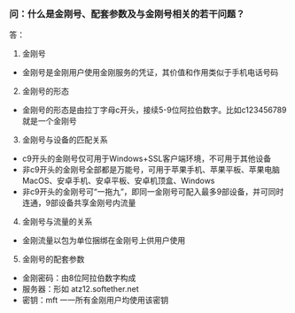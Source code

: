 ### 问：什么是金刚号、配套参数及与金刚号相关的若干问题？
答：
1. 金刚号
- 金刚号是金刚用户使用金刚服务的凭证，其价值和作用类似于手机电话号码

2. 金刚号的形态
- 金刚号的形态是由拉丁字母c开头，接续5-9位阿拉伯数字。比如c123456789就是一个金刚号

3. 金刚号与设备的匹配关系
- c9开头的金刚号仅可用于Windows+SSL客户端环境，不可用于其他设备
- 非c9开头的金刚号全部都是万能号，可用于苹果手机、苹果平板、苹果电脑MacOS、安卓手机、安卓平板、安卓机顶盒、Windows
- 非c9开头的金刚号可“一拖九”，即同一金刚号可配入最多9部设备，并可同时连通，9部设备共享金刚号内流量

4. 金刚号与流量的关系
- 金刚流量以包为单位捆绑在金刚号上供用户使用

5. 金刚号的配套参数
- 金刚密码：由8位阿拉伯数字构成
- 服务器：形如 atz12.softether.net
- 密钥：mft 一一所有金刚用户均使用该密钥
